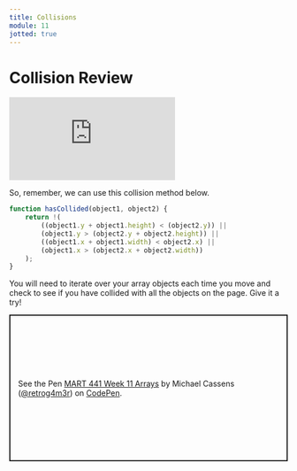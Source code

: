 ```yaml
---
title: Collisions
module: 11
jotted: true
---
```


# Collision Review

<div class="embed-responsive embed-responsive-16by9"><iframe class="embed-responsive-item" src="https://www.youtube.com/embed/jqnaRfxLdds" frameborder="0" allowfullscreen></iframe></div>

So, remember, we can use this collision method below.

```javascript
function hasCollided(object1, object2) {
    return !(
        ((object1.y + object1.height) < (object2.y)) ||
        (object1.y > (object2.y + object2.height)) ||
        ((object1.x + object1.width) < object2.x) ||
        (object1.x > (object2.x + object2.width))
    );
}
```

You will need to iterate over your array objects each time you move and check to see if you have collided with all the objects on the page.  Give it a try!

<p class="codepen" data-height="265" data-theme-id="light" data-default-tab="js,result" data-user="retrog4m3r" data-slug-hash="wvobajM" style="height: 265px; box-sizing: border-box; display: flex; align-items: center; justify-content: center; border: 2px solid; margin: 1em 0; padding: 1em;" data-pen-title="MART 441 Week 11 Arrays">
  <span>See the Pen <a href="https://codepen.io/retrog4m3r/pen/wvobajM">
  MART 441 Week 11 Arrays</a> by Michael Cassens (<a href="https://codepen.io/retrog4m3r">@retrog4m3r</a>)
  on <a href="https://codepen.io">CodePen</a>.</span>
</p>
<script async src="https://cpwebassets.codepen.io/assets/embed/ei.js"></script>